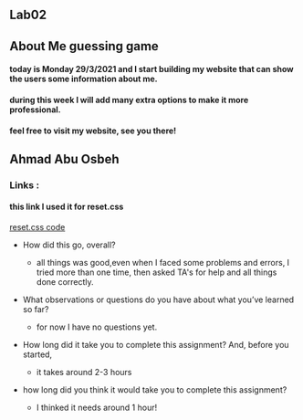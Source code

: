 ## Lab02

## About Me guessing game
#### today is Monday 29/3/2021 and I start building my website that can show the users some information about me.

#### during this week I will add many extra options to make it more professional.
#### feel free to visit my website, see you there!
## Ahmad Abu Osbeh

### Links : 
#### this link I used it for reset.css 
[reset.css code](https://meyerweb.com/eric/tools/css/reset/)

- How did this go, overall?
  - all things was good,even when I faced some problems and errors, I tried more than one time, then asked TA's for help and all things done correctly.

- What observations or questions do you have about what you’ve learned so far?
  - for now I have no questions yet.

- How long did it take you to complete this assignment? And, before you started,
   - it takes around 2-3 hours

- how long did you think it would take you to complete this assignment?
   - I thinked it needs around 1 hour!